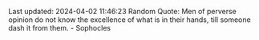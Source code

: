 Last updated: 2024-04-02 11:46:23
Random Quote: Men of perverse opinion do not know the excellence of what is in their hands, till someone dash it from them. - Sophocles